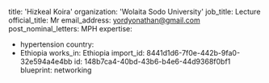 title: 'Hizkeal Koira'
organization: 'Wolaita Sodo University'
job_title: Lecture
official_title: Mr
email_address: yordyonathan@gmail.com
post_nominal_letters: MPH
expertise:
  - hypertension
country:
  - Ethiopia
works_in: Ethiopia
import_id: 8441d1d6-7f0e-442b-9fa0-32e594a4e4bb
id: 148b7ca4-40bd-43b6-b4e6-44d9368f0bf1
blueprint: networking
